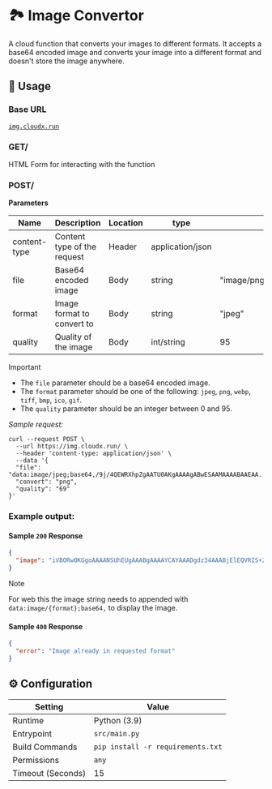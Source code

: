 # 🏞️ Image Convertor

A cloud function that converts your images to different formats. It accepts a base64 encoded image and converts your image into a different format and doesn't store the image anywhere.

## 🧰 Usage

### Base URL

[`img.cloudx.run`](https://img.cloudx.run/)

### GET/

HTML Form for interacting with the function

### POST/

**Parameters**

| Name         | Description                 | Location | type             | Sample Value                                                                             |
| ------------ | --------------------------- | -------- | ---------------- | ---------------------------------------------------------------------------------------- |
| content-type | Content type of the request | Header   | application/json |                                                                                          |
| file         | Base64 encoded image        | Body     | string           | "image/png;base64,iVBORw0KGgoAAAANSUhEUgAAABgAAAAYCAYAAADgdz34AAABjElEQVRIS+2VvUoDQRSGv" |
| format       | Image format to convert to  | Body     | string           | "jpeg"                                                                                   |
| quality      | Quality of the image        | Body     | int/string       | 95                                                                                       |

> [!IMPORTANT]
>
> - The `file` parameter should be a base64 encoded image.
> - The `format` parameter should be one of the following: `jpeg`, `png`, `webp`, `tiff`, `bmp`, `ico`, `gif`.
> - The `quality` parameter should be an integer between 0 and 95.

_Sample request:_

```curl
curl --request POST \
  --url https://img.cloudx.run/ \
  --header 'content-type: application/json' \
  --data '{
  "file": "data:image/jpeg;base64,/9j/4QEWRXhpZgAATU0AKgAAAAgABwESAAMAAAABAAEAA....",
  "convert": "png",
  "quality": "69"
}'
```

### Example output:

#### Sample `200` Response

```json
{
  "image": "iVBORw0KGgoAAAANSUhEUgAAABgAAAAYCAYAAADgdz34AAABjElEQVRIS+2VvUoDQRSGv"
}
```

> [!NOTE]
> For web this the image string needs to appended with `data:image/{format};base64,` to display the image.

#### Sample `400` Response

```json
{
  "error": "Image already in requested format"
}
```

## ⚙️ Configuration

| Setting           | Value                             |
| ----------------- | --------------------------------- |
| Runtime           | Python (3.9)                      |
| Entrypoint        | `src/main.py`                     |
| Build Commands    | `pip install -r requirements.txt` |
| Permissions       | `any`                             |
| Timeout (Seconds) | 15                                |
